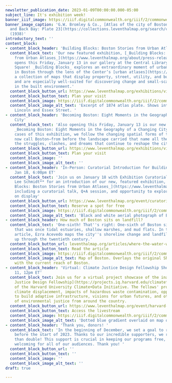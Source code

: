 ```yaml
---
newsletter_publication_date: 2023-01-09T00:00:00.000-05:00
subject_line: It's exhibition week!
banner_iiif_image: https://iiif.digitalcommonwealth.org/iiif/2/commonwealth:1257c490j/545,430,6945,4116/full/0/default.jpg
banner_image_caption: 'G.W. Bromley & Co., [Atlas of the city of Boston, Boston proper
  and Back Bay: Plate 23](https://collections.leventhalmap.org/search/commonwealth:1257c489s)
  (1938)'
introductory_text: ''
content_block:
- content_block_header: 'Building Blocks: Boston Stories from Urban Atlases'
  content_block_text: 'Our new featured exhibition, [_Building Blocks: Boston Stories
    from Urban Atlases_](https://www.leventhalmap.org/about/press-releases/new-exhibition-building-blocks-boston-stories-from-urban-atlases-opens-at-leventhal-map-education-center-january-13-2023-1/),
    opens this Friday, January 13 in our gallery at the Central Library in Copley
    Square! _Building Blocks_ explores an extraordinary moment of urban transformation
    in Boston through the lens of the Center’s [urban atlases](https://collections.leventhalmap.org/search?q=urban+atlas&search_field=all_fields&utf8=%E2%9C%93),
    a collection of maps that display property, street, utility, and building information,
    and are especially well-suited for discovering change and small-scale interventions
    in the built environment.'
  content_block_button_url: https://www.leventhalmap.org/exhibitions/visit/
  content_block_button_text: Plan your visit
  content_block_image: https://iiif.digitalcommonwealth.org/iiif/2/commonwealth:ht24zx00b/1555,1758,1148,1124/full/0/default.jpg
  content_block_image_alt_text: 'Excerpt of 1874 atlas plate. Shows intersection of
    Lincoln and Essex Street. '
- content_block_header: 'Becoming Boston: Eight Moments in the Geography of a Changing
    City'
  content_block_text: 'Also opening this Friday, January 13 is our new permanent exhibition,
    _Becoming Boston: Eight Moments in the Geography of a Changing City_. In the eight
    cases of this exhibition, we follow the changing spatial forms of the place we
    now call Boston—from before the landscape carried that name all the way through
    the struggles, clashes, and dreams that continue to reshape the city today.'
  content_block_button_url: https://www.leventhalmap.org/exhibitions/visit/
  content_block_button_text: Plan your visit
  content_block_image: ''
  content_block_image_alt_text: ''
- content_block_header: 'In-Person: Curatorial Introduction for Building Blocks ·
    Jan 18, 6:00pm ET'
  content_block_text: 'Join us on January 18 with Exhibition Curatorial Fellow **Laura
    Lee Schmidt** for an introduction of our new, featured exhibition, [_Building
    Blocks: Boston Stories from Urban Atlases_](https://www.leventhalmap.org/about/press-releases/new-exhibition-building-blocks-boston-stories-from-urban-atlases-opens-at-leventhal-map-education-center-january-13-2023-1/),
    including a curatorial talk, Q+A session, and opportunity to explore the material
    on display'
  content_block_button_url: https://www.leventhalmap.org/event/curatorial-introduction-to-building-blocks/
  content_block_button_text: Reserve a spot for free
  content_block_image: https://iiif.digitalcommonwealth.org/iiif/2/commonwealth:xp68kk89w/219,96,2377,1910/full/0/default.jpg
  content_block_image_alt_text: 'Black and white aerial photograph of Back Bay. '
- content_block_header: How much of Boston sits on landfill?
  content_block_text: 'One-sixth! That''s right: One-sixth of Boston sits on land
    that was once tidal estuaries, shallow marshes, and mud flats. In their latest
    article, Ezra Acevedo maps the city''s shoreline change and landfill projects
    up through the twentieth century.'
  content_block_button_url: leventhalmap.org/articles/where-the-water-was/
  content_block_button_text: Read the article
  content_block_image: https://iiif.digitalcommonwealth.org/iiif/2/commonwealth:8k71nt56d/full/full/0/default.jpg
  content_block_image_alt_text: Map of Boston. Overlays the original Shawmut Peninsula
    with the current reach of Boston.
- content_block_header: 'Virtual: Climate Justice Design Fellowship Showcase · Jan
    11, 12pm ET'
  content_block_text: Join us for a virtual project showcase of the inaugural [Climate
    Justice Design Fellowship](https://projects.iq.harvard.edu/climatefellowship/home)
    of the Harvard University Climate+Data Initiative. The fellows' projects explore
    climate displacement, impacts of hazardous waste contamination, opportunities
    to build adaptive infrastructure, visions for urban futures, and other aspects
    of environmental justice from around the country.
  content_block_button_url: https://www.leventhalmap.org/event/harvard-climate-justice-design-fellowship-virtual-showcase/
  content_block_button_text: Access the livestream
  content_block_image: https://iiif.digitalcommonwealth.org/iiif/2/commonwealth:fn107c409/1191,1403,2934,2950/full/0/default.jpg
  content_block_image_alt_text: 'Dotted blue gradient overlaid on map of Boston. '
- content_block_header: 'Thank you, donors! '
  content_block_text: 'In the beginning of December, we set a goal to raise $2,023
    before the start of 2023. Thanks to our incredible supporters, we raised more
    than double! This support is crucial in keeping our programs free, creative, and
    welcoming for all of our audiences. Thank you! '
  content_block_button_url: ''
  content_block_button_text: ''
  content_block_image: ''
  content_block_image_alt_text: ''
draft: true

---
```


